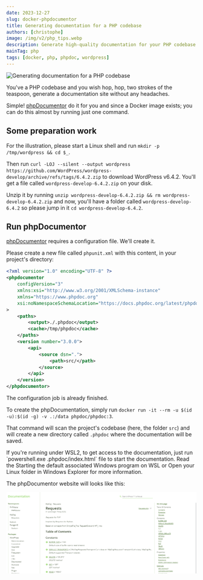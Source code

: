 ```yaml
---
date: 2023-12-27
slug: docker-phpdocumentor
title: Generating documentation for a PHP codebase
authors: [christophe]
image: /img/v2/php_tips.webp
description: Generate high-quality documentation for your PHP codebase effortlessly. This guide shows you how to use the phpDocumentor Docker image to create documentation with a single command.
mainTag: php
tags: [docker, php, phpdoc, wordpress]
---
```

![Generating documentation for a PHP codebase](/img/v2/php_tips.webp)

You've a PHP codebase and you wish hop, hop, two strokes of the teaspoon, generate a documentation site without any headaches.

Simple! [phpDocumentor](https://docs.phpdoc.org/) do it for you and since a Docker image exists; you can do this almost by running just one command.

<!-- truncate -->

## Some preparation work

<AlertBox variant="note" title="Skip this step if you already have a PHP codebase somewhere on your disk" />

For the illustration, please start a Linux shell and run `mkdir -p /tmp/wordpress && cd $_`.

Then run `curl -LOJ --silent --output wordpress https://github.com/WordPress/wordpress-develop/archive/refs/tags/6.4.2.zip` to download WordPress v6.4.2.  You'll get a file called `wordpress-develop-6.4.2.zip` on your disk.

Unzip it by running `unzip wordpress-develop-6.4.2.zip && rm wordpress-develop-6.4.2.zip` and now, you'll have a folder called `wordpress-develop-6.4.2` so please jump in it `cd wordpress-develop-6.4.2`.

## Run phpDocumentor

[phpDocumentor](https://docs.phpdoc.org/) requires a configuration file. We'll create it.

Please create a new file called `phpunit.xml` with this content, in your project's directory:

<Snippet filename="phpunit.xml">

```xml
<?xml version="1.0" encoding="UTF-8" ?>
<phpdocumentor
    configVersion="3"
    xmlns:xsi="http://www.w3.org/2001/XMLSchema-instance"
    xmlns="https://www.phpdoc.org"
    xsi:noNamespaceSchemaLocation="https://docs.phpdoc.org/latest/phpdoc.xsd"
>
    <paths>
        <output>./.phpdoc</output>
        <cache>/tmp/phpdoc</cache>
    </paths>
    <version number="3.0.0">
        <api>
            <source dsn=".">
                <path>src/</path>
            </source>
        </api>
    </version>
</phpdocumentor>
```

</Snippet>

The configuration job is already finished.

To create the phpDocumentation, simply run `docker run -it --rm -u $(id -u):$(id -g) -v .:/data phpdoc/phpdoc:3`.

That command will scan the project's codebase (here, the folder `src`) and will create a new directory called `.phpdoc` where the documentation will be saved.

<AlertBox variant="info" title="WSL2 - Windows">
If you're running under WSL2, to get access to the documentation, just run `powershell.exe .phpdoc/index.html` file to start the documentation. Read the <Link to="/blog/wsl-powershell">Starting the default associated Windows program on WSL</Link> or <Link to="/blog/wsl-windows-explorer">Open your Linux folder in Windows Explorer</Link> for more information.

</AlertBox>

The phpDocumentor website will looks like this:

![WordPress 6.4.2 PHP documentation](./images/wordpress_phpdoc.png)
